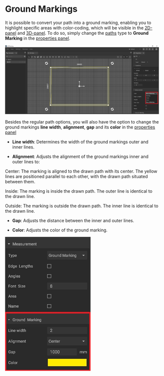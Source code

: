 # Ground Markings
 
It is possible to convert your path into a ground marking, enabling you to highlight specific areas with color-coding, which will be visible in the [2D-panel](../user-interface/the-2d-panel.md) and [3D-panel](../user-interface/the-3d-panel.md). To do so, simply change the [paths](path-tool.md) type to **Ground Marking** in the [properties panel](../user-interface/the-info-panel.md).
 
![](../../../.gitbook/assets/path_tool_ground_marking_type.jpg)

Besides the regular path options, you will also have the option to change the ground markings **line width**, **alignment**, **gap** and its **color** in the [properties panel](..user-interface/..the-info-panel.md)  

* **Line width**: Determines the width of the ground markings outer and inner lines.

* **Alignment**: Adjusts the alignment of the ground markings inner and outer lines to:  

Center: The marking is aligned to the drawn path with its center. The yellow lines are positioned parallel to each other, with the drawn path situated between them.  

Inside: The marking is inside the drawn path. The outer line is identical to the drawn line.  

Outside: The marking is outside the drawn path. The inner line is identical to the drawn line.

* **Gap**: Adjusts the distance between the inner and outer lines.

* **Color**: Adjusts the color of the ground marking.

![](../../../.gitbook/assets/path_tool_ground_marking_options.jpg)